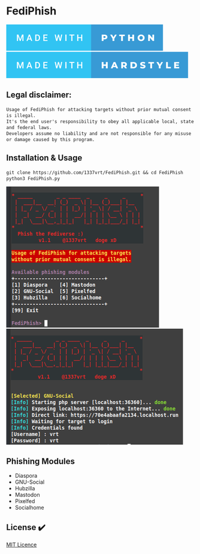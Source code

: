 # FediPhish
![made with python](https://raw.githubusercontent.com/1337vrt/FediPhish/main/img/made-with-python.svg)
![hardstyle](https://raw.githubusercontent.com/1337vrt/FediPhish/main/img/made-with-hardstyle.svg)
## Legal disclaimer:
```
Usage of FediPhish for attacking targets without prior mutual consent is illegal. 
It's the end user's responsibility to obey all applicable local, state and federal laws. 
Developers assume no liability and are not responsible for any misuse or damage caused by this program.
```
## Installation & Usage
```
git clone https://github.com/1337vrt/FediPhish.git && cd FediPhish
python3 FediPhish.py
```
![FediPhish](https://raw.githubusercontent.com/1337vrt/FediPhish/main/img/FP.png)
![FediPhish](https://raw.githubusercontent.com/1337vrt/FediPhish/main/img/FP1.png)
## Phishing Modules
- Diaspora
- GNU-Social
- Hubzilla
- Mastodon
- Pixelfed
- Socialhome

## License  :heavy_check_mark:
[MIT Licence](https://github.com/1337vrt/FediPhish/blob/main/LICENSE)
